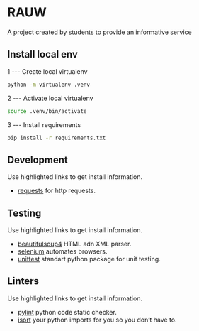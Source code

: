 # RAUW
A project created by students to provide an informative service


## Install local env
1 --- Create local virtualenv
```bash
python -m virtualenv .venv
```
2 --- Activate local virtualenv
```bash
source .venv/bin/activate
```
3 --- Install requirements
```bash
pip install -r requirements.txt
```


## Development
Use highlighted links to get install information.

- [requests](https://2.python-requests.org/en/master/) for http requests.


## Testing
Use highlighted links to get install information.

- [beautifulsoup4](https://pypi.org/project/beautifulsoup4/) HTML adn XML parser.
- [selenium](https://www.seleniumhq.org/docs/)  automates browsers.
- [unittest](https://pythonworld.ru/moduli/modul-unittest.html) standart python package for unit testing.


## Linters
Use highlighted links to get install information.

- [pylint](https://pypi.org/project/pylint/) python code static checker.
- [isort](https://pypi.org/project/isort/) your python imports for you so you don’t have to.

